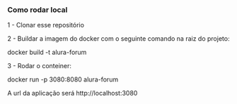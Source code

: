 ### Como rodar local 
 1 - Clonar esse repositório
 
 2 - Buildar a imagem do docker com o seguinte comando na raiz do projeto:

 docker build -t alura-forum
 
 3 - Rodar o conteiner:

 docker run -p 3080:8080 alura-forum

A url da aplicação será http://localhost:3080
